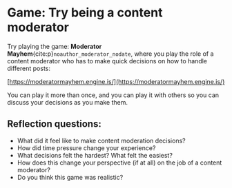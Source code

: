 # Game: Try being a content moderator

Try playing the game: __Moderator Mayhem__{cite:p}`noauthor_moderator_nodate`, where you play the role of a content moderator who has to make quick decisions on how to handle different posts:

[https://moderatormayhem.engine.is/](https://moderatormayhem.engine.is/)

You can play it more than once, and you can play it with others so you can discuss your decisions as you make them.

## Reflection questions:
* What did it feel like to make content moderation decisions?
* How did time pressure change your experience?
* What decisions felt the hardest? What felt the easiest?
* How does this change your perspective (if at all) on the job of a content moderator?
* Do you think this game was realistic?
